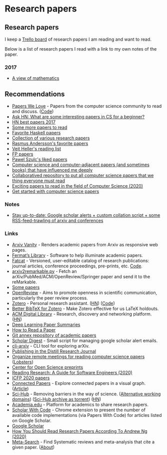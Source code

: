 # Research papers

## Research papers

I keep a [Trello board](https://trello.com/b/EKl1Ie3q) of research papers I am reading and want to read.

Below is a list of research papers I read with a link to my own notes of the paper.

### 2017

* [A view of mathematics](a-view-of-mathematics.md)

## Recommendations

* [Papers We Love](https://paperswelove.org/) - Papers from the computer science community to read and discuss. \([Code](https://github.com/papers-we-love/papers-we-love)\)
* [Ask HN: What are some interesting papers in CS for a beginner?](https://news.ycombinator.com/item?id=15695326)
* [HN best papers 2017](https://news.ycombinator.com/item?id=16035402)
* [Some more papers to read](https://lobste.rs/s/npo38i/what_are_some_good_interesting_papers_cs)
* [Favorite Haskell papers](https://www.reddit.com/r/haskell/comments/6fj21f/favorite_haskell_papers/)
* [Collection of various research papers](https://github.com/dterei/Research-Papers)
* [Rasmus Andersson's favorite papers](https://www.dropbox.com/sh/is0sy5350lr4v9j/AADQlhVSQcRw6vCNKQgGWelqa)
* [Veit Heller's reading list](https://github.com/hellerve/ptolemy)
* [FP papers](https://github.com/sdiehl/papers)
* [Pawel Szulc's liked papers](https://github.com/rabbitonweb/papers_i_love)
* [Computer science and computer-adjacent papers \(and sometimes books\) that have influenced me deeply](https://github.com/fogus/papers-i-love)
* [Collaboratived repository to put all computer science papers that we thing everyone must read](https://github.com/leomindez/papers-you-must-read)
* [Exciting papers to read in the field of Computer Science \(2020\)](https://www.reddit.com/r/compsci/comments/ffd4xx/what_is_the_most_exciting_paper_you_have_read/)
* [Get started with computer science papers](https://developer.sh/posts/computer-science-papers)

### Notes

* [Stay up-to-date: Google scholar alerts + custom collation script + some RSS-feed-trawling of arxiv and conferences](https://twitter.com/graydon_pub/status/1252024972911894528)

### Links

* [Arxiv Vanity](https://www.arxiv-vanity.com/) - Renders academic papers from Arxiv as responsive web pages.
* [Fermat’s Library](https://fermatslibrary.com/) - Software to help illuminate academic papers.
* [Fatcat](https://fatcat.wiki/) - Versioned, user-editable catalog of research publications: journal articles, conference proceedings, pre-prints, etc. [Code](https://github.com/internetarchive/fatcat).
* [arxiv2remarkable.py](https://github.com/GjjvdBurg/arxiv2remarkable) - Fetch an arXiv/PubMed/ACM/OpenReview/Springer paper and send it to the reMarkable.
* [Some papers](http://worrydream.com/refs/)
* [OpenReview](https://openreview.net/) - Aims to promote openness in scientific communication, particularly the peer review process.
* [Zotero](https://www.zotero.org/) - Personal research assistant. \([HN](https://news.ycombinator.com/item?id=22694891)\) \([Code](https://github.com/zotero/zotero)\)
* [Better BibTeX for Zotero](https://github.com/retorquere/zotero-better-bibtex) - Make Zotero effective for us LaTeX holdouts.
* [ACM Digital Library](https://dl.acm.org/) - Research, discovery and networking platform. \([HN](https://news.ycombinator.com/item?id=22794984)\)
* [Deep Learning Paper Summaries](https://github.com/vlgiitr/papers_we_read)
* [How to Read a Paper](https://web.stanford.edu/class/ee384m/Handouts/HowtoReadPaper.pdf)
* [Git annex repository of academic papers](https://github.com/ocharles/papers)
* [Scholar Digest](https://github.com/graydon/scholar-digest) - Small script for managing google scholar alert emails.
* [cli-arxiv](https://github.com/knguyenanhoa/cli-arxiv) - CLI tool for exploring arXiv.
* [Publishing in the Distill Research Journal](https://distill.pub/journal/)
* [Organize remote meetings for reading computer science papers](https://github.com/zx9w/read-together) \([Lobsters](https://lobste.rs/s/incspc/looking_for_people_who_d_like_read_cs)\)
* [Center for Open Science preprints](https://osf.io/preprints/)
* [Reading Research: A Guide for Software Engineers \(2020\)](https://brooker.co.za/blog/2020/05/25/reading.html)
* [ICFP 2020 papers](https://github.com/llelf/icfp2020-papers)
* [Connected Papers](https://www.connectedpapers.com/) - Explore connected papers in a visual graph. \([Article](https://www.lesswrong.com/posts/kjQXzkTGuixoJtQnq/we-ve-built-connected-papers-a-visual-tool-for-researchers)\)
* [Sci-Hub](https://sci-hub.tw/) - Removing barriers in the way of science. \([Alternative working domains](https://twitter.com/scihub_love)\) \([Sci-Hub archive as torrent](https://news.ycombinator.com/item?id=23646228)\) \([HN](https://news.ycombinator.com/item?id=23645305)\)
* [Academia.edu](https://www.academia.edu/) - Platform for academics to share research papers.
* [Scholar With Code](https://chrome.google.com/webstore/detail/scholar-with-code/nlnjigejpgngahmoainkakaafabijeki/related) - Chrome extension to present the number of available code implementations \(via Papers With Code\) for articles listed on Google Scholar.
* [Google Scholar](https://scholar.google.com/)
* [How You Should Read Research Papers According To Andrew Ng \(2020\)](https://towardsdatascience.com/how-you-should-read-research-papers-according-to-andrew-ng-stanford-deep-learning-lectures-98ecbd3ccfb3)
* [Meta-Search](https://ricon.dev/) - Find Systematic reviews and meta-analysis that cite a given paper. \([About](https://ricon.dev/about)\)

